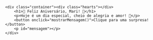 <!DOCTYPE html>
<html lang="pt-br">
<head>
    <meta charset="UTF-8">
    <title>Feliz Aniversário!</title>
    <link rel="stylesheet" href="style.css">
</head>
<body>

    <div class="container"><div class="hearts"></div>    
        <h1>🎉 Feliz Aniversário, Mari! 🎂</h1>
        <p>Hoje é um dia especial, cheio de alegria e amor! 💖</p>
        <button onclick="mostrarMensagem()">Clique para uma surpresa!</button>
        <p id="mensagem"></p>
    </div>

</body><script src="script.js"></script>
</html>
